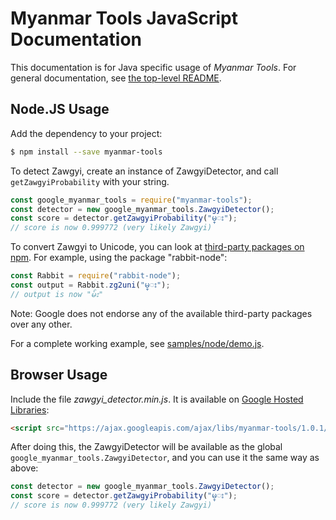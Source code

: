 # Myanmar Tools JavaScript Documentation

This documentation is for Java specific usage of *Myanmar Tools*.  For general documentation, see [the top-level README](../../README.md).

## Node.JS Usage

Add the dependency to your project:

```bash
$ npm install --save myanmar-tools
```

To detect Zawgyi, create an instance of ZawgyiDetector, and call `getZawgyiProbability` with your string.

```js
const google_myanmar_tools = require("myanmar-tools"); 
const detector = new google_myanmar_tools.ZawgyiDetector();
const score = detector.getZawgyiProbability("မ္း");
// score is now 0.999772 (very likely Zawgyi)
```

To convert Zawgyi to Unicode, you can look at [third-party packages on npm](https://www.npmjs.com/search?q=zawgyi%20convert).  For example, using the package "rabbit-node":

```js
const Rabbit = require("rabbit-node");
const output = Rabbit.zg2uni("မ္း");
// output is now "မ်း"
```

Note: Google does not endorse any of the available third-party packages over any other.

For a complete working example, see [samples/node/demo.js](../../samples/node/demo.js).

## Browser Usage

Include the file *zawgyi_detector.min.js*.  It is available on [Google Hosted Libraries](https://developers.google.com/speed/libraries/#myanmar-tools):

```html
<script src="https://ajax.googleapis.com/ajax/libs/myanmar-tools/1.0.1/zawgyi_detector.min.js"></script>
```

After doing this, the ZawgyiDetector will be available as the global `google_myanmar_tools.ZawgyiDetector`, and you can use it the same way as above:

```js
const detector = new google_myanmar_tools.ZawgyiDetector();
const score = detector.getZawgyiProbability("မ္း");
// score is now 0.999772 (very likely Zawgyi)
```
